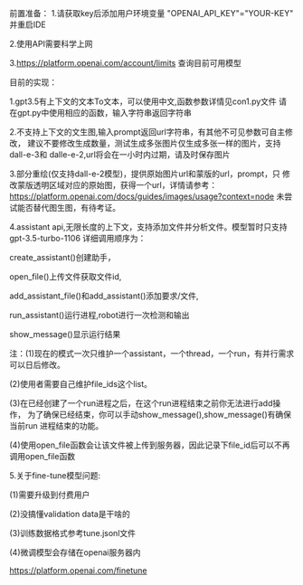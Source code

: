 前置准备：
1.请获取key后添加用户环境变量
"OPENAI_API_KEY"="YOUR-KEY"
并重启IDE

2.使用API需要科学上网

3.https://platform.openai.com/account/limits 查询目前可用模型

目前的实现：

1.gpt3.5有上下文的文本To文本，可以使用中文,函数参数详情见con1.py文件
请在gpt.py中使用相应的函数，输入字符串返回字符串

2.不支持上下文的文生图,输入prompt返回url字符串，有其他不可见参数可自主修改，
建议不要修改生成数量，测试生成多张图片仅生成多张一样的图片，支持dall-e-3和
dalle-e-2,url将会在一小时内过期，请及时保存图片

3.部分重绘(仅支持dall-e-2模型)，提供原始图片url和蒙版的url，prompt，只
修改蒙版透明区域对应的原始图，获得一个url，详情请参考：
https://platform.openai.com/docs/guides/images/usage?context=node
未尝试能否替代图生图，有待考证。

4.assistant api,无限长度的上下文，支持添加文件并分析文件。模型暂时只支持
gpt-3.5-turbo-1106
详细调用顺序为：

create_assistant()创建助手，

open_file()上传文件获取文件id,

add_assistant_file()和add_assistant()添加要求/文件,

run_assistant()运行进程,robot进行一次检测和输出

show_message()显示运行结果

注：(1)现在的模式一次只维护一个assistant，一个thread，一个run，有并行需求
可以日后修改。

(2)使用者需要自己维护file_ids这个list。

(3)在已经创建了一个run进程之后，在这个run进程结束之前你无法进行add操作，
为了确保已经结束，你可以手动show_message(),show_message()有确保当前run
进程结束的功能。

(4)使用open_file函数会让该文件被上传到服务器，因此记录下file_id后可以不再
调用open_file函数

5.关于fine-tune模型问题:

(1)需要升级到付费用户

(2)没搞懂validation data是干啥的

(3)训练数据格式参考tune.jsonl文件

(4)微调模型会存储在openai服务器内

https://platform.openai.com/finetune